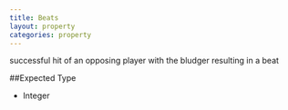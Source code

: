 ```yaml
---
title: Beats
layout: property
categories: property
---
```


successful hit of an opposing player with the bludger resulting in a beat

##Expected Type

*   Integer
